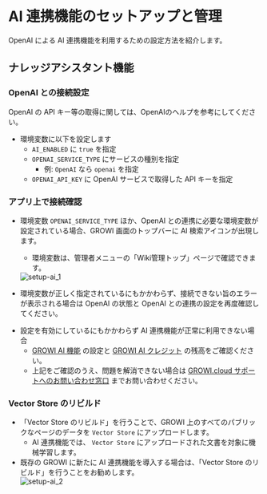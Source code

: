 # AI 連携機能のセットアップと管理

OpenAI による AI 連携機能を利用するための設定方法を紹介します。

## ナレッジアシスタント機能

<ContextualBlock context="docs-growi-org">

### OpenAI との接続設定

OpenAI の API キー等の取得に関しては、OpenAIのヘルプを参考にしてください。

- 環境変数に以下を設定します
  - `AI_ENABLED` に `true` を指定
  - `OPENAI_SERVICE_TYPE` にサービスの種別を指定
    - 例: `OpenAI` なら `openai` を指定
  - `OPENAI_API_KEY` に OpenAI サービスで取得した API キーを指定

</ContextualBlock>

### アプリ上で接続確認

- 環境変数 `OPENAI_SERVICE_TYPE` ほか、OpenAI との連携に必要な環境変数が設定されている場合、GROWI 画面のトップバーに AI 検索アイコンが出現します。
  - 環境変数は、管理者メニューの「Wiki管理トップ」ページで確認できます。

  <img :src="$withBase('/assets/images/ja/setup-ai_1.png')" alt="setup-ai_1">

<ContextualBlock context="docs-growi-org">

- 環境変数が正しく指定されているにもかかわらず、接続できない旨のエラーが表示される場合は OpenAI の状態と OpenAI との連携の設定を再度確認してください。

</ContextualBlock>

<ContextualBlock context="help-growi-cloud">

- 設定を有効にしているにもかかわらず AI 連携機能が正常に利用できない場合
  - [GROWI AI 機能](/ja/cloud/ai-chat) の設定と [GROWI AI クレジット](/ja/cloud/ai-credit) の残高をご確認ください。
  - 上記をご確認のうえ、問題を解消できない場合は [GROWI.cloud サポートへのお問い合わせ窓口](https://growi.cloud/contact) までお問い合わせください。

</ContextualBlock>

### Vector Store のリビルド

- 「Vector Store のリビルド」を行うことで、GROWI 上のすべてのパブリックなページのデータを `Vector Store` にアップロードします。
  - AI 連携機能では、 `Vector Store` にアップロードされた文書を対象に機械学習します。
- 既存の GROWI に新たに AI 連携機能を導入する場合は、「Vector Store のリビルド」を行うことをお勧めします。  
  <img :src="$withBase('/assets/images/ja/setup-ai_2.png')" alt="setup-ai_2">
